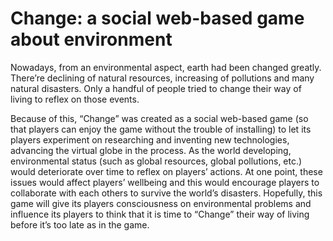 # Change: a social web-based game about environment

Nowadays, from an environmental aspect, earth had been changed greatly. There’re declining of natural resources, increasing of pollutions and many natural disasters. Only a handful of people tried to change their way of living to reflex on those events.

Because of this, “Change” was created as a social web-based game (so that players can enjoy the game without the trouble of installing) to let its players experiment on researching and inventing new technologies, advancing the virtual globe in the process. As the world developing, environmental status (such as global resources, global pollutions, etc.) would deteriorate over time to reflex on players’ actions. At one point, these issues would affect players’ wellbeing and this would encourage players to collaborate with each others to survive the world’s disasters. Hopefully, this game will give its players consciousness on environmental problems and influence its players to think that it is time to “Change” their way of living before it’s too late as in the game.